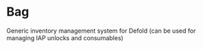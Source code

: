 # Bag
Generic inventory management system for Defold (can be used for managing IAP unlocks and consumables)
